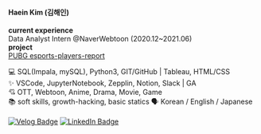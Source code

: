 #### Haein Kim (김해인)  
**current experience**  
Data Analyst Intern @NaverWebtoon (2020.12~2021.06)    
**project**  
[PUBG esports-players-report](https://github.com/dataitgirls4/team_5)

💻 SQL(Impala, mySQL), Python3, GIT/GitHub | Tableau, HTML/CSS  
✨ VSCode, JupyterNotebook, Zepplin, Notion, Slack | GA  
💘 OTT, Webtoon, Anime, Drama, Movie, Game  
📚 soft skills, growth-hacking, basic statics
🗣 Korean / English / Japanese  
<br>
[![Velog Badge](http://img.shields.io/badge/-Velog-20c997?style=flat&link=https://velog.io/@haenyy3153)](https://velog.io/@haenyy3153)
[![LinkedIn Badge](http://img.shields.io/badge/-LinkedIn-0072b1?style=flat&logo=linkedin&link=https://www.linkedin.com/in/haein-kim-80b65217a/)](https://www.linkedin.com/in/haein-kim-80b65217a/)

<!-- [![Medium Badge](http://img.shields.io/badge/-Medium-12100E?style=flat&logo=medium&link=https://medium.com/@haein.kim.kr)](https://medium.com/@haein.kim.kr)
--> 



<!--
**haein-kim/haein-kim** is a ✨ _special_ ✨ repository because its `README.md` (this file) appears on your GitHub profile.

Here are some ideas to get you started:

- 🔭 I’m currently working on ...
- 🌱 I’m currently learning ...
- 👯 I’m looking to collaborate on ...
- 🤔 I’m looking for help with ...
- 💬 Ask me about ...
- 📫 How to reach me: ...
- 😄 Pronouns: ...
- ⚡ Fun fact: ...
-->
